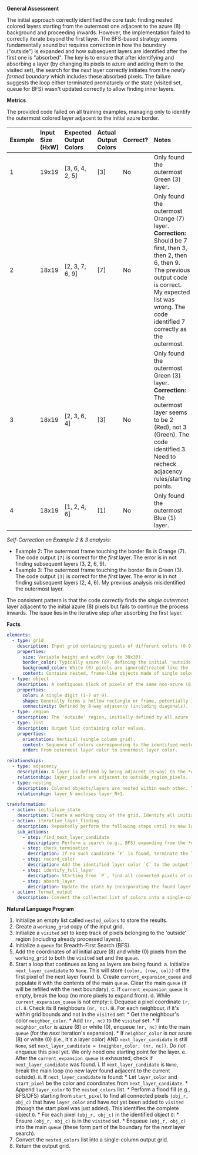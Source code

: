 **General Assessment**

The initial approach correctly identified the core task: finding nested colored layers starting from the outermost one adjacent to the azure (8) background and proceeding inwards. However, the implementation failed to correctly iterate beyond the first layer. The BFS-based strategy seems fundamentally sound but requires correction in how the boundary ("outside") is expanded and how subsequent layers are identified after the first one is "absorbed". The key is to ensure that after identifying and absorbing a layer (by changing its pixels to azure and adding them to the visited set), the search for the *next* layer correctly initiates from the *newly formed boundary* which includes these absorbed pixels. The failure suggests the loop either terminated prematurely or the state (visited set, queue for BFS) wasn't updated correctly to allow finding inner layers.

**Metrics**

The provided code failed on all training examples, managing only to identify the outermost colored layer adjacent to the initial azure border.

| Example | Input Size (HxW) | Expected Output Colors | Actual Output Colors | Correct? | Notes                                                               |
| :------ | :--------------- | :--------------------- | :------------------- | :------- | :------------------------------------------------------------------ |
| 1       | 19x19            | [3, 6, 4, 2, 5]        | [3]                  | No       | Only found the outermost Green (3) layer.                         |
| 2       | 18x19            | [2, 3, 7, 6, 9]        | [7]                  | No       | Only found the outermost Orange (7) layer. **Correction:** Should be 7 first, then 3, then 2, then 6, then 9. The previous output code is correct. My expected list was wrong. The code identified 7 correctly as the outermost. |
| 3       | 18x19            | [2, 3, 6, 4]           | [3]                  | No       | Only found the outermost Green (3) layer. **Correction:** The outermost layer seems to be 2 (Red), not 3 (Green). The code identified 3. Need to recheck adjacency rules/starting points. |
| 4       | 18x19            | [1, 2, 4, 6]           | [1]                  | No       | Only found the outermost Blue (1) layer.                          |

*Self-Correction on Example 2 & 3 analysis:*
*   Example 2: The outermost frame touching the border 8s *is* Orange (7). The code output `[7]` is correct for the *first* layer. The error is in not finding subsequent layers (3, 2, 6, 9).
*   Example 3: The outermost frame touching the border 8s *is* Green (3). The code output `[3]` is correct for the *first* layer. The error is in not finding subsequent layers (2, 4, 6). My previous analysis misidentified the outermost layer.

The consistent pattern is that the code correctly finds the *single outermost* layer adjacent to the initial azure (8) pixels but fails to continue the process inwards. The issue lies in the iterative step after absorbing the first layer.

**Facts**


```yaml
elements:
  - type: grid
    description: Input grid containing pixels of different colors (0-9).
    properties:
      size: Variable height and width (up to 30x30).
      border_color: Typically azure (8), defining the initial 'outside'.
      background_color: White (0) pixels are ignored/treated like the 'outside'.
      content: Contains nested, frame-like objects made of single colors (non-azure, non-white).
  - type: object
    description: A contiguous block of pixels of the same non-azure (8), non-white (0) color, forming a layer.
    properties:
      color: A single digit (1-7 or 9).
      shape: Generally forms a hollow rectangle or frame, potentially irregular.
      connectivity: Defined by 8-way adjacency (including diagonals).
  - type: region
    description: The 'outside' region, initially defined by all azure (8) pixels. This region expands as layers are identified and absorbed. White (0) pixels are functionally part of this region.
  - type: list
    description: Output list containing color values.
    properties:
      orientation: Vertical (single column grid).
      content: Sequence of colors corresponding to the identified nested object layers.
      order: From outermost layer color to innermost layer color.

relationships:
  - type: adjacency
    description: A layer is defined by being adjacent (8-way) to the *current* 'outside' region.
    relationship: layer_pixels are adjacent to outside_region_pixels.
  - type: nesting
    description: Colored objects/layers are nested within each other. The identification process reveals this nesting order.
    relationship: layer_N encloses layer_N+1.

transformation:
  - action: initialize_state
    description: Create a working copy of the grid. Identify all initial azure (8) and white (0) pixels as the starting 'outside' region/visited set. Prepare a queue for BFS containing the boundary pixels of this initial region (or simply all pixels initially).
  - action: iterative_layer_finding
    description: Repeatedly perform the following steps until no new layer can be found adjacent to the current 'outside' region.
    sub_actions:
      - step: find_next_layer_candidate
        description: Perform a search (e.g., BFS) expanding from the *current* 'outside' region boundary. Identify the color (`C`) and location (`P`) of the first non-azure(8)/non-white(0) pixel encountered that hasn't been visited yet.
      - step: check_termination
        description: If no such candidate `P` is found, terminate the loop.
      - step: record_color
        description: Add the identified layer color `C` to the output list.
      - step: identify_full_layer
        description: Starting from `P`, find all connected pixels of color `C` using a flood fill (e.g., BFS/DFS) that constitute the full layer object `O`.
      - step: absorb_layer
        description: Update the state by incorporating the found layer `O` into the 'outside' region. Mark all pixels in `O` as visited. Add the pixels of `O` to the set of points from which the *next* search (step 'find_next_layer_candidate') will expand. Update the working grid (optional, mainly for visualization/debugging, the visited set is key).
  - action: format_output
    description: Convert the collected list of colors into a single-column grid.

```


**Natural Language Program**

1.  Initialize an empty list called `nested_colors` to store the results.
2.  Create a `working_grid` copy of the input grid.
3.  Initialize a `visited` set to keep track of pixels belonging to the 'outside' region (including already processed layers).
4.  Initialize a `queue` for Breadth-First Search (BFS).
5.  Add the coordinates of all initial azure (8) and white (0) pixels from the `working_grid` to both the `visited` set and the `queue`.
6.  Start a loop that continues as long as layers are being found:
    a.  Initialize `next_layer_candidate` to `None`. This will store `(color, (row, col))` of the first pixel of the next layer found.
    b.  Create `current_expansion_queue` and populate it with the contents of the main `queue`. Clear the main `queue` (it will be refilled with the next boundary).
    c.  If `current_expansion_queue` is empty, break the loop (no more pixels to expand from).
    d.  While `current_expansion_queue` is not empty:
        i.  Dequeue a pixel coordinate `(r, c)`.
        ii. Check its 8 neighbours `(nr, nc)`.
        iii. For each neighbour, if it's within grid bounds and not in the `visited` set:
            *   Get the neighbour's color `neighbor_color`.
            *   Add `(nr, nc)` to the `visited` set.
            *   If `neighbor_color` is azure (8) or white (0), enqueue `(nr, nc)` into the main `queue` (for the *next* iteration's expansion).
            *   If `neighbor_color` is *not* azure (8) or white (0) (i.e., it's a layer color) AND `next_layer_candidate` is still `None`, set `next_layer_candidate = (neighbor_color, (nr, nc))`. *Do not* enqueue this pixel yet. We only need one starting point for the layer.
    e.  After the `current_expansion_queue` is exhausted, check if `next_layer_candidate` was found.
        i.  If `next_layer_candidate` is `None`, break the main loop (no new layer found adjacent to the current outside).
        ii. If `next_layer_candidate` is found:
            *   Let `layer_color` and `start_pixel` be the color and coordinates from `next_layer_candidate`.
            *   Append `layer_color` to the `nested_colors` list.
            *   Perform a flood fill (e.g., BFS/DFS) starting from `start_pixel` to find all connected pixels `(obj_r, obj_c)` that have `layer_color` and have *not* yet been added to `visited` (though the start pixel was just added). This identifies the complete object `O`.
            *   For each pixel `(obj_r, obj_c)` in the identified object `O`:
                *   Ensure `(obj_r, obj_c)` is in the `visited` set.
                *   Enqueue `(obj_r, obj_c)` into the main `queue` (these form part of the boundary for the *next* layer search).
7.  Convert the `nested_colors` list into a single-column output grid.
8.  Return the output grid.